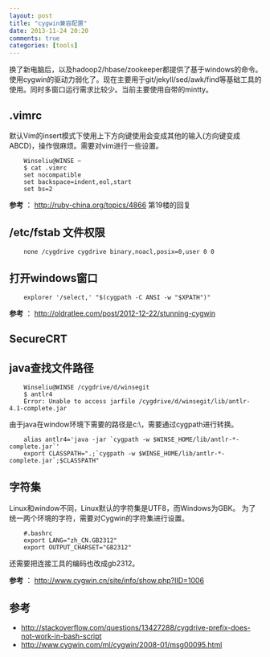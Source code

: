 ```yaml
---
layout: post
title: "cygwin兼容配置"
date: 2013-11-24 20:20
comments: true
categories: [tools]
---
```


换了新电脑后，以及hadoop2/hbase/zookeeper都提供了基于windows的命令。使用cygwin的驱动力弱化了。现在主要用于git/jekyll/sed/awk/find等基础工具的使用。同时多窗口运行需求比较少。当前主要使用自带的mintty。

## .vimrc

默认Vim的insert模式下使用上下方向键使用会变成其他的输入(方向键变成ABCD)，操作很麻烦。需要对vim进行一些设置。

```
	Winseliu@WINSE ~
	$ cat .vimrc 
	set nocompatible 
	set backspace=indent,eol,start 
	set bs=2 
```

**参考** ： <http://ruby-china.org/topics/4866> 第19楼的回复

## /etc/fstab 文件权限

```
	none /cygdrive cygdrive binary,noacl,posix=0,user 0 0	
```

## 打开windows窗口

```
	explorer '/select,' "$(cygpath -C ANSI -w "$XPATH")"
```

**参考** ： <http://oldratlee.com/post/2012-12-22/stunning-cygwin>

## SecureCRT

## java查找文件路径

```
	Winseliu@WINSE /cygdrive/d/winsegit
	$ antlr4
	Error: Unable to access jarfile /cygdrive/d/winsegit/lib/antlr-4.1-complete.jar
```

由于java在window环境下需要的路径是c:\，需要通过cygpath进行转换。

```
	alias antlr4='java -jar `cygpath -w $WINSE_HOME/lib/antlr-*-complete.jar`'
	export CLASSPATH=".;`cygpath -w $WINSE_HOME/lib/antlr-*-complete.jar`;$CLASSPATH"
```

## 字符集

Linux和window不同，Linux默认的字符集是UTF8，而Windows为GBK。
为了统一两个环境的字符，需要对Cygwin的字符集进行设置。

``` 
	#.bashrc
	export LANG="zh_CN.GB2312"
	export OUTPUT_CHARSET="GB2312"
```
	
还需要把连接工具的编码也改成gb2312。

**参考** ： <http://www.cygwin.cn/site/info/show.php?IID=1006>

## 参考 

* <http://stackoverflow.com/questions/13427288/cygdrive-prefix-does-not-work-in-bash-script>
* <http://www.cygwin.com/ml/cygwin/2008-01/msg00095.html>

